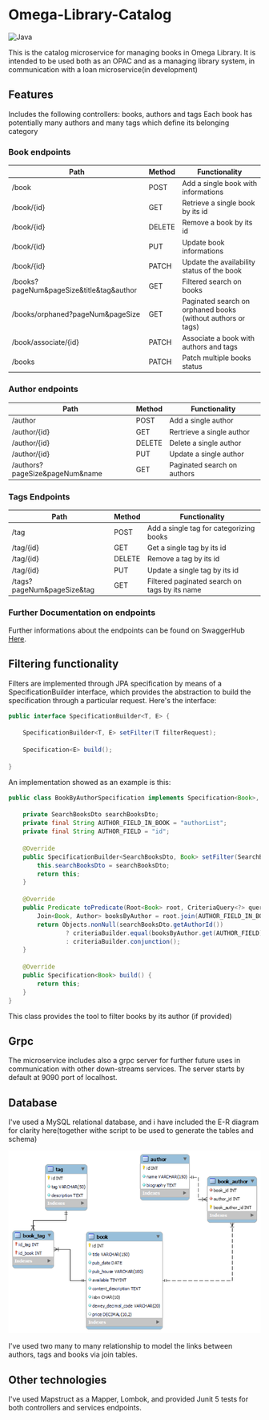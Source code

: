 # Omega-Library-Catalog
![Java](https://img.shields.io/badge/java%20v.17-%23ED8B00.svg?style=for-the-badge&logo=java&logoColor=white)

This is the catalog microservice for managing books in Omega Library.
It is intended to be used both as an OPAC and as a managing library system, in communication with a loan microservice(in development)
## Features

Includes the following controllers: books, authors and tags
Each book has potentially many authors and many tags which define its belonging category
### Book endpoints

| Path                                     | Method | Functionality |
|------------------------------------------| --- | --- |
| /book                                    | POST | Add a single book with informations |
| /book/{id}                               | GET | Retrieve a single book by its id |
| /book/{id}                               | DELETE | Remove a book by its id |
| /book/{id}                               | PUT | Update book informations |
| /book/{id}                               | PATCH | Update the availability status of the book |
| /books?pageNum&pageSize&title&tag&author | GET | Filtered search on books |
| /books/orphaned?pageNum&pageSize         | GET | Paginated search on orphaned books (without authors or tags) |
| /book/associate/{id}                     | PATCH | Associate a book with authors and tags |
|/books | PATCH | Patch multiple books status |

### Author endpoints

| Path | Method | Functionality |
| --- | --- | --- |
|/author| POST | Add a single author |
|/author/{id} | GET | Rertrieve a single author |
|/author/{id} | DELETE | Delete a single author |
|/author/{id} | PUT | Update a single author |
|/authors?pageSize&pageNum&name | GET | Paginated search on authors |


### Tags Endpoints

| Path      | Method | Functionality |
|-----------| --- | --- |
| /tag      | POST | Add a single tag for categorizing books |
| /tag/{id} | GET | Get a single tag by its id|
| /tag/{id} | DELETE | Remove a tag by its id |
| /tag/{id} | PUT | Update a single tag by its id |
|/tags?pageNum&pageSize&tag | GET | Filtered paginated search on tags by its name |

### Further Documentation on endpoints

Further informations about the endpoints can be found on SwaggerHub [Here](https://app.swaggerhub.com/apis/NIKOLAJBOGDANOROV/swagger-catalog_omega_library_open_api_3_0/1.1.0).


## Filtering functionality

Filters are implemented through JPA specification by means of a SpecificationBuilder interface, which
provides the abstraction to build the specification through a particular request. Here's the interface:

```java
public interface SpecificationBuilder<T, E> {

    SpecificationBuilder<T, E> setFilter(T filterRequest);

    Specification<E> build();

}
```

An implementation showed as an example is this:

```java
public class BookByAuthorSpecification implements Specification<Book>, SpecificationBuilder<SearchBooksDto, Book> {

    private SearchBooksDto searchBooksDto;
    private final String AUTHOR_FIELD_IN_BOOK = "authorList";
    private final String AUTHOR_FIELD = "id";

    @Override
    public SpecificationBuilder<SearchBooksDto, Book> setFilter(SearchBooksDto searchBooksDto) {
        this.searchBooksDto = searchBooksDto;
        return this;
    }

    @Override
    public Predicate toPredicate(Root<Book> root, CriteriaQuery<?> query, CriteriaBuilder criteriaBuilder) {
        Join<Book, Author> booksByAuthor = root.join(AUTHOR_FIELD_IN_BOOK);
        return Objects.nonNull(searchBooksDto.getAuthorId())
                ? criteriaBuilder.equal(booksByAuthor.get(AUTHOR_FIELD), searchBooksDto.getAuthorId())
                : criteriaBuilder.conjunction();
    }

    @Override
    public Specification<Book> build() {
        return this;
    }
}
```

This class provides the tool to filter books by its author (if provided) 

## Grpc

The microservice includes also a grpc server for further future uses in communication with other down-streams services.
The server starts by default at 9090 port of localhost.


## Database

I've used a MySQL relational database, and i have included the E-R diagram for clarity here(together withe script to be used to generate the tables and schema)

![E-R-Diagram](https://github.com/Mauluk92/Omega-Library-Catalog/blob/main/src/main/resources/static/omega-catalog-E-R.png)

I've used two many to many relationship to model the links between authors, tags and books via join tables.


## Other technologies

I've used Mapstruct as a Mapper, Lombok, and provided Junit 5 tests for both controllers and services endpoints.
